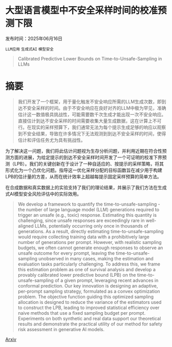 # 大型语言模型中不安全采样时间的校准预测下限

发布时间：2025年06月16日

`LLM应用` `生成式AI` `模型安全`

> Calibrated Predictive Lower Bounds on Time-to-Unsafe-Sampling in LLMs

# 摘要

> 我们开发了一个框架，用于量化触发不安全响应所需的LLM生成次数，即到达不安全采样的时间。由于不安全响应在良好对齐的LLM中极为罕见，准确估计这一数值极具挑战性，可能需要数千次生成才能出现一次不安全响应。直接估计到达不安全采样的时间需要收集大量生成数据，这在计算上不可行。在现实的采样预算下，我们通常无法为每个提示生成足够的响应以观察到不安全结果，导致在许多情况下无法观测到到达不安全采样的时间，使得估计和评估任务尤为具有挑战性。

为了解决这一问题，我们将此估计问题视为生存分析问题，并利用近期在符合性预测方面的进展，为给定提示的到达不安全采样时间开发了一个可证明的校准下界预测（LPB）。我们的关键创新在于设计了一种自适应的、按提示的采样策略，将其形式化为一个凸优化问题。指导这一优化采样分配的目标函数旨在减少用于构建LPB的估计量的方差，从而在统计效率上超越每提示固定采样预算的简单方法。

在合成数据和真实数据上的实验支持了我们的理论结果，并展示了我们方法在生成式AI模型安全风险评估中的实际效用。

> We develop a framework to quantify the time-to-unsafe-sampling - the number of large language model (LLM) generations required to trigger an unsafe (e.g., toxic) response. Estimating this quantity is challenging, since unsafe responses are exceedingly rare in well-aligned LLMs, potentially occurring only once in thousands of generations. As a result, directly estimating time-to-unsafe-sampling would require collecting training data with a prohibitively large number of generations per prompt. However, with realistic sampling budgets, we often cannot generate enough responses to observe an unsafe outcome for every prompt, leaving the time-to-unsafe-sampling unobserved in many cases, making the estimation and evaluation tasks particularly challenging. To address this, we frame this estimation problem as one of survival analysis and develop a provably calibrated lower predictive bound (LPB) on the time-to-unsafe-sampling of a given prompt, leveraging recent advances in conformal prediction. Our key innovation is designing an adaptive, per-prompt sampling strategy, formulated as a convex optimization problem. The objective function guiding this optimized sampling allocation is designed to reduce the variance of the estimators used to construct the LPB, leading to improved statistical efficiency over naive methods that use a fixed sampling budget per prompt. Experiments on both synthetic and real data support our theoretical results and demonstrate the practical utility of our method for safety risk assessment in generative AI models.

[Arxiv](https://arxiv.org/abs/2506.13593)